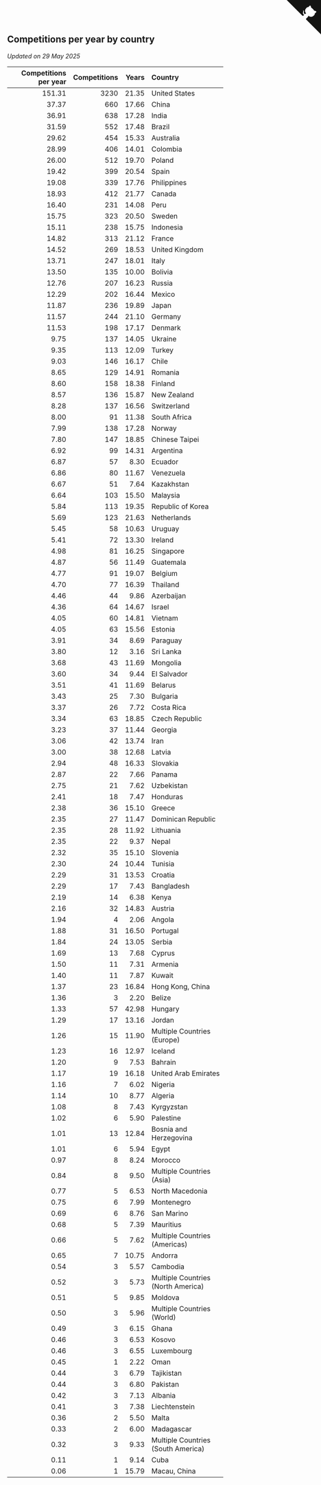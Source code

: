 ## Competitions per year by country

*Updated on 29 May 2025*

| Competitions per year | Competitions | Years | Country |
| ---: | ---: | ---: | :--- |
| 151.31 | 3230 | 21.35 | United States |
| 37.37 | 660 | 17.66 | China |
| 36.91 | 638 | 17.28 | India |
| 31.59 | 552 | 17.48 | Brazil |
| 29.62 | 454 | 15.33 | Australia |
| 28.99 | 406 | 14.01 | Colombia |
| 26.00 | 512 | 19.70 | Poland |
| 19.42 | 399 | 20.54 | Spain |
| 19.08 | 339 | 17.76 | Philippines |
| 18.93 | 412 | 21.77 | Canada |
| 16.40 | 231 | 14.08 | Peru |
| 15.75 | 323 | 20.50 | Sweden |
| 15.11 | 238 | 15.75 | Indonesia |
| 14.82 | 313 | 21.12 | France |
| 14.52 | 269 | 18.53 | United Kingdom |
| 13.71 | 247 | 18.01 | Italy |
| 13.50 | 135 | 10.00 | Bolivia |
| 12.76 | 207 | 16.23 | Russia |
| 12.29 | 202 | 16.44 | Mexico |
| 11.87 | 236 | 19.89 | Japan |
| 11.57 | 244 | 21.10 | Germany |
| 11.53 | 198 | 17.17 | Denmark |
| 9.75 | 137 | 14.05 | Ukraine |
| 9.35 | 113 | 12.09 | Turkey |
| 9.03 | 146 | 16.17 | Chile |
| 8.65 | 129 | 14.91 | Romania |
| 8.60 | 158 | 18.38 | Finland |
| 8.57 | 136 | 15.87 | New Zealand |
| 8.28 | 137 | 16.56 | Switzerland |
| 8.00 | 91 | 11.38 | South Africa |
| 7.99 | 138 | 17.28 | Norway |
| 7.80 | 147 | 18.85 | Chinese Taipei |
| 6.92 | 99 | 14.31 | Argentina |
| 6.87 | 57 | 8.30 | Ecuador |
| 6.86 | 80 | 11.67 | Venezuela |
| 6.67 | 51 | 7.64 | Kazakhstan |
| 6.64 | 103 | 15.50 | Malaysia |
| 5.84 | 113 | 19.35 | Republic of Korea |
| 5.69 | 123 | 21.63 | Netherlands |
| 5.45 | 58 | 10.63 | Uruguay |
| 5.41 | 72 | 13.30 | Ireland |
| 4.98 | 81 | 16.25 | Singapore |
| 4.87 | 56 | 11.49 | Guatemala |
| 4.77 | 91 | 19.07 | Belgium |
| 4.70 | 77 | 16.39 | Thailand |
| 4.46 | 44 | 9.86 | Azerbaijan |
| 4.36 | 64 | 14.67 | Israel |
| 4.05 | 60 | 14.81 | Vietnam |
| 4.05 | 63 | 15.56 | Estonia |
| 3.91 | 34 | 8.69 | Paraguay |
| 3.80 | 12 | 3.16 | Sri Lanka |
| 3.68 | 43 | 11.69 | Mongolia |
| 3.60 | 34 | 9.44 | El Salvador |
| 3.51 | 41 | 11.69 | Belarus |
| 3.43 | 25 | 7.30 | Bulgaria |
| 3.37 | 26 | 7.72 | Costa Rica |
| 3.34 | 63 | 18.85 | Czech Republic |
| 3.23 | 37 | 11.44 | Georgia |
| 3.06 | 42 | 13.74 | Iran |
| 3.00 | 38 | 12.68 | Latvia |
| 2.94 | 48 | 16.33 | Slovakia |
| 2.87 | 22 | 7.66 | Panama |
| 2.75 | 21 | 7.62 | Uzbekistan |
| 2.41 | 18 | 7.47 | Honduras |
| 2.38 | 36 | 15.10 | Greece |
| 2.35 | 27 | 11.47 | Dominican Republic |
| 2.35 | 28 | 11.92 | Lithuania |
| 2.35 | 22 | 9.37 | Nepal |
| 2.32 | 35 | 15.10 | Slovenia |
| 2.30 | 24 | 10.44 | Tunisia |
| 2.29 | 31 | 13.53 | Croatia |
| 2.29 | 17 | 7.43 | Bangladesh |
| 2.19 | 14 | 6.38 | Kenya |
| 2.16 | 32 | 14.83 | Austria |
| 1.94 | 4 | 2.06 | Angola |
| 1.88 | 31 | 16.50 | Portugal |
| 1.84 | 24 | 13.05 | Serbia |
| 1.69 | 13 | 7.68 | Cyprus |
| 1.50 | 11 | 7.31 | Armenia |
| 1.40 | 11 | 7.87 | Kuwait |
| 1.37 | 23 | 16.84 | Hong Kong, China |
| 1.36 | 3 | 2.20 | Belize |
| 1.33 | 57 | 42.98 | Hungary |
| 1.29 | 17 | 13.16 | Jordan |
| 1.26 | 15 | 11.90 | Multiple Countries (Europe) |
| 1.23 | 16 | 12.97 | Iceland |
| 1.20 | 9 | 7.53 | Bahrain |
| 1.17 | 19 | 16.18 | United Arab Emirates |
| 1.16 | 7 | 6.02 | Nigeria |
| 1.14 | 10 | 8.77 | Algeria |
| 1.08 | 8 | 7.43 | Kyrgyzstan |
| 1.02 | 6 | 5.90 | Palestine |
| 1.01 | 13 | 12.84 | Bosnia and Herzegovina |
| 1.01 | 6 | 5.94 | Egypt |
| 0.97 | 8 | 8.24 | Morocco |
| 0.84 | 8 | 9.50 | Multiple Countries (Asia) |
| 0.77 | 5 | 6.53 | North Macedonia |
| 0.75 | 6 | 7.99 | Montenegro |
| 0.69 | 6 | 8.76 | San Marino |
| 0.68 | 5 | 7.39 | Mauritius |
| 0.66 | 5 | 7.62 | Multiple Countries (Americas) |
| 0.65 | 7 | 10.75 | Andorra |
| 0.54 | 3 | 5.57 | Cambodia |
| 0.52 | 3 | 5.73 | Multiple Countries (North America) |
| 0.51 | 5 | 9.85 | Moldova |
| 0.50 | 3 | 5.96 | Multiple Countries (World) |
| 0.49 | 3 | 6.15 | Ghana |
| 0.46 | 3 | 6.53 | Kosovo |
| 0.46 | 3 | 6.55 | Luxembourg |
| 0.45 | 1 | 2.22 | Oman |
| 0.44 | 3 | 6.79 | Tajikistan |
| 0.44 | 3 | 6.80 | Pakistan |
| 0.42 | 3 | 7.13 | Albania |
| 0.41 | 3 | 7.38 | Liechtenstein |
| 0.36 | 2 | 5.50 | Malta |
| 0.33 | 2 | 6.00 | Madagascar |
| 0.32 | 3 | 9.33 | Multiple Countries (South America) |
| 0.11 | 1 | 9.14 | Cuba |
| 0.06 | 1 | 15.79 | Macau, China |


<a href="https://github.com/jonatanklosko/wca_statistics" class="github-corner" aria-label="View source on Github"><svg width="80" height="80" viewBox="0 0 250 250" style="fill:#151513; color:#fff; position: absolute; top: 0; border: 0; right: 0;" aria-hidden="true"><path d="M0,0 L115,115 L130,115 L142,142 L250,250 L250,0 Z"></path><path d="M128.3,109.0 C113.8,99.7 119.0,89.6 119.0,89.6 C122.0,82.7 120.5,78.6 120.5,78.6 C119.2,72.0 123.4,76.3 123.4,76.3 C127.3,80.9 125.5,87.3 125.5,87.3 C122.9,97.6 130.6,101.9 134.4,103.2" fill="currentColor" style="transform-origin: 130px 106px;" class="octo-arm"></path><path d="M115.0,115.0 C114.9,115.1 118.7,116.5 119.8,115.4 L133.7,101.6 C136.9,99.2 139.9,98.4 142.2,98.6 C133.8,88.0 127.5,74.4 143.8,58.0 C148.5,53.4 154.0,51.2 159.7,51.0 C160.3,49.4 163.2,43.6 171.4,40.1 C171.4,40.1 176.1,42.5 178.8,56.2 C183.1,58.6 187.2,61.8 190.9,65.4 C194.5,69.0 197.7,73.2 200.1,77.6 C213.8,80.2 216.3,84.9 216.3,84.9 C212.7,93.1 206.9,96.0 205.4,96.6 C205.1,102.4 203.0,107.8 198.3,112.5 C181.9,128.9 168.3,122.5 157.7,114.1 C157.9,116.9 156.7,120.9 152.7,124.9 L141.0,136.5 C139.8,137.7 141.6,141.9 141.8,141.8 Z" fill="currentColor" class="octo-body"></path></svg></a><style>.github-corner:hover .octo-arm{animation:octocat-wave 560ms ease-in-out}@keyframes octocat-wave{0%,100%{transform:rotate(0)}20%,60%{transform:rotate(-25deg)}40%,80%{transform:rotate(10deg)}}@media (max-width:500px){.github-corner:hover .octo-arm{animation:none}.github-corner .octo-arm{animation:octocat-wave 560ms ease-in-out}}</style>
